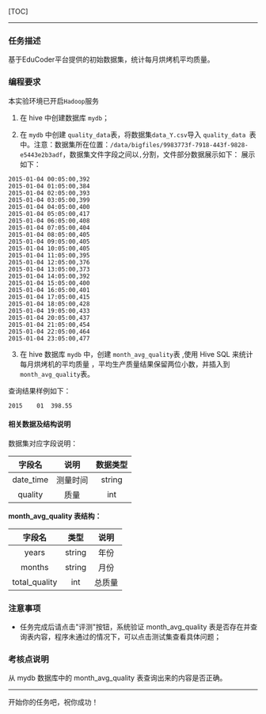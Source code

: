 [TOC]

---

### 任务描述


基于EduCoder平台提供的初始数据集，统计每月烘烤机平均质量。


### 编程要求
本实验环境已开启`Hadoop`服务

1. 在 hive 中创建数据库 `mydb`；

2. 在 `mydb` 中创建 `quality_data`表，将数据集`data_Y.csv`导入 `quality_data `表中。注意：数据集所在位置：`/data/bigfiles/9983773f-7918-443f-9828-e5443e2b3adf`，数据集文件字段之间以`,`分割，文件部分数据展示如下：
展示如下：
```
2015-01-04 00:05:00,392
2015-01-04 01:05:00,384
2015-01-04 02:05:00,393
2015-01-04 03:05:00,399
2015-01-04 04:05:00,400
2015-01-04 05:05:00,417
2015-01-04 06:05:00,408
2015-01-04 07:05:00,404
2015-01-04 08:05:00,405
2015-01-04 09:05:00,405
2015-01-04 10:05:00,405
2015-01-04 11:05:00,395
2015-01-04 12:05:00,376
2015-01-04 13:05:00,373
2015-01-04 14:05:00,392
2015-01-04 15:05:00,400
2015-01-04 16:05:00,401
2015-01-04 17:05:00,415
2015-01-04 18:05:00,428
2015-01-04 19:05:00,433
2015-01-04 20:05:00,437
2015-01-04 21:05:00,454
2015-01-04 22:05:00,464
2015-01-04 23:05:00,477
```

3. 在 hive 数据库 `mydb` 中，创建 `month_avg_quality`表 ,使用 Hive SQL 来统计每月烘烤机的平均质量 ，平均生产质量结果保留两位小数，并插入到`month_avg_quality`表。

查询结果样例如下：
```
2015	01	398.55
```


#### 相关数据及结构说明
数据集对应字段说明：

|  字段名   |   说明   | 数据类型 |
| :-------: | :------: | :------: |
| date_time | 测量时间 |  string  |
|  quality  |   质量   |   int    |

**month_avg_quality 表结构：**

|    字段名     |  类型  |  说明  |
| :-----------: | :----: | :----: |
|     years     | string |  年份  |
|    months     | string |  月份  |
| total_quality |  int   | 总质量 |

### 注意事项
- 任务完成后请点击"评测"按钮，系统验证 month_avg_quality 表是否存在并查询表内容，程序未通过的情况下，可以点击测试集查看具体问题；

### 考核点说明
从 mydb 数据库中的 month_avg_quality 表查询出来的内容是否正确。 


---
开始你的任务吧，祝你成功！